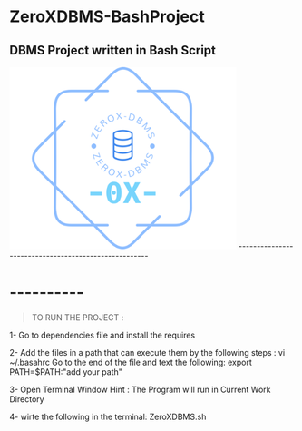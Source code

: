 # ZeroXDBMS-BashProject
## DBMS Project written in Bash Script
<!-- ![](Images/logo-no-background.svg) -->
<img src="Images/logo-no-background.svg" width=400 >
-----------------------------------------------------

# ----------
> TO RUN THE PROJECT :

1- Go to dependencies file and install the requires

2- Add the files in a path that can execute them by the following steps :
vi ~/.basahrc
Go to the end of the file and text the following:
export PATH=$PATH:"add your path"

3- Open Terminal Window
Hint : The Program will run in Current Work Directory

4- wirte the following in the terminal:
ZeroXDBMS.sh


